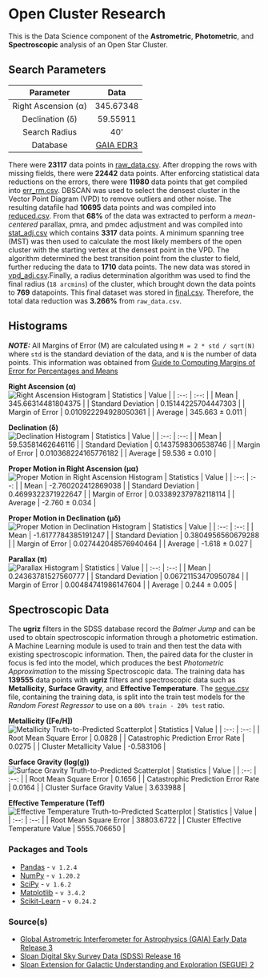 # Open Cluster Research
This is the Data Science component of the **Astrometric**, **Photometric**, and **Spectroscopic** analysis of an Open Star Cluster.

## Search Parameters
| Parameter | Data |
| :--: | :--: |
| Right Ascension (α) | 345.67348 |
| Declination (δ) | 59.55911 |
| Search Radius | 40' |
| Database | [GAIA EDR3](https://www.cosmos.esa.int/web/gaia/early-data-release-3) |

There were **23117** data points in [raw_data.csv](https://github.com/RikGhosh487/Open-Cluster-Research/blob/main/csv/raw_data.csv). After dropping the rows with missing fields, there were **22442** data points. After enforcing statistical data reductions on the errors, there were **11980** data points that get compiled into [err_rm.csv](https://github.com/RikGhosh487/Open-Cluster-Research/blob/main/csv/err_rm.csv). DBSCAN was used to select the densest cluster in the Vector Point Diagram (VPD) to remove outliers and other noise. The resulting datafile had **10695** data points and was compiled into [reduced.csv](https://github.com/RikGhosh487/Open-Cluster-Research/blob/main/csv/reduced.csv). From that **68%** of the data was extracted to perform a *mean-centered* parallax, pmra, and pmdec adjustment and was compiled into [stat_adj.csv](https://github.com/RikGhosh487/Open-Cluster-Research/blob/main/csv/stat_adj.csv) which contains **3317** data points. A minimum spanning tree (MST) was then used to calculate the most likely members of the open cluster with the starting vertex at the densest point in the VPD. The algorithm determined the best transition point from the cluster to field, further reducing the data to **1710** data points. The new data was stored in [vpd_adj.csv](https://github.com/RikGhosh487/Open-Cluster-Research/blob/main/csv/vpd_adj.csv).Finally, a radius determination algorithm was used to find the final radius (`18 arcmins`) of the cluster, which brought down the data points to **769** datapoints. This final dataset was stored in [final.csv](https://github.com/RikGhosh487/Open-Cluster-Research/blob/main/csv/final.csv). Therefore, the total data reduction was **3.266%** from `raw_data.csv`.

## Histograms
***NOTE:*** All Margins of Error (M) are calculated using `M = 2 * std / sqrt(N)` where `std` is the standard deviation of the data, and `N` is the number of data points. This information was obtained from [Guide to Computing Margins of Error for Percentages and Means](http://crab.rutgers.edu/~goertzel/marginsoferror.htm)

**Right Ascension (α)**<br />
![Right Ascension Histogram](https://github.com/RikGhosh487/Open-Cluster-Research/blob/main/images/matplot/ra.png)
| Statistics | Value |
| :--: | :--: |
| Mean | 345.66314481804375 |
| Standard Deviation | 0.15144225704447303 |
| Margin of Error | 0.010922294928050361 |
| Average | 345.663 ± 0.011 |

**Declination (δ)**<br />
![Declination Histogram](https://github.com/RikGhosh487/Open-Cluster-Research/blob/main/images/matplot/dec.png)
| Statistics | Value |
| :--: | :--: |
| Mean | 59.53581462646116 |
| Standard Deviation | 0.1437598306538746 |
| Margin of Error | 0.010368224165776182 |
| Average | 59.536 ± 0.010 |

**Proper Motion in Right Ascension (μα)**<br />
![Proper Motion in Right Ascension Histogram](https://github.com/RikGhosh487/Open-Cluster-Research/blob/main/images/matplot/pmra.png)
| Statistics | Value |
| :--: | :--: |
| Mean | -2.760202412869038 |
| Standard Deviation | 0.4699322371922647 |
| Margin of Error | 0.033892379782118114 |
| Average | -2.760 ± 0.034 |

**Proper Motion in Declination (μδ)**<br />
![Proper Motion in Declination Histogram](https://github.com/RikGhosh487/Open-Cluster-Research/blob/main/images/matplot/pmdec.png)
| Statistics | Value |
| :--: | :--: |
| Mean | -1.6177784385191247 |
| Standard Deviation | 0.3804956560679288 |
| Margin of Error | 0.027442048576940464 |
| Average | -1.618 ± 0.027 |

**Parallax (π)**<br />
![Parallax Histogram](https://github.com/RikGhosh487/Open-Cluster-Research/blob/main/images/matplot/parallax.png)
| Statistics | Value |
| :--: | :--: |
| Mean | 0.24363781527560777 |
| Standard Deviation | 0.06721153470950784 |
| Margin of Error | 0.00484741986147604 |
| Average | 0.244 ± 0.005 |

## Spectroscopic Data
The **ugriz** filters in the SDSS database record the *Balmer Jump* and can be used to obtain spectroscopic information through a photometric estimation. A Machine Learning module is used to train and then test the data with existing spectroscopic information. Then, the paired data for the cluster in focus is fed into the model, which produces the best *Photometric Approximation* to the missing Spectroscopic data. The training data has **139555** data points with **ugriz** filters and spectroscopic data such as **Metallicity**, **Surface Gravity**, and **Effective Temperature**. The [segue.csv](https://github.com/RikGhosh487/Open-Cluster-Research/blob/main/csv/segue.csv) file, containing the training data, is split into the train test models for the *Random Forest Regressor* to use on a `80% train - 20% test` ratio.

**Metallicity ([Fe/H])**<br />
![Metallicity Truth-to-Predicted Scatterplot](https://github.com/RikGhosh487/Open-Cluster-Research/blob/main/images/matplot/feh.png)
| Statistics | Value |
| :--: | :--: |
| Root Mean Square Error | 0.0828 |
| Catastrophic Prediction Error Rate | 0.0275 |
| Cluster Metallicity Value | -0.583106 |

**Surface Gravity (log(g))**<br />
![Surface Gravity Truth-to-Predicted Scatterplot](https://github.com/RikGhosh487/Open-Cluster-Research/blob/main/images/matplot/logg.png)
| Statistics | Value |
| :--: | :--: |
| Root Mean Square Error | 0.1656 |
| Catastrophic Prediction Error Rate | 0.0164 |
| Cluster Surface Gravity Value | 3.633988 |

**Effective Temperature (Teff)**<br />
![Effective Temperature Truth-to-Predicted Scatterplot](https://github.com/RikGhosh487/Open-Cluster-Research/blob/main/images/matplot/teff.png)
| Statistics | Value |
| :--: | :--: |
| Root Mean Square Error | 38803.6722 |
| Cluster Effective Temperature Value | 5555.706650 |

### Packages and Tools
- [Pandas](https://pandas.pydata.org/) - `v 1.2.4`
- [NumPy](https://numpy.org/) - `v 1.20.2`
- [SciPy](https://www.scipy.org/) - `v 1.6.2`
- [Matplotlib](https://matplotlib.org) - `v 3.4.2`
- [Scikit-Learn](https://scikit-learn.org/stable/) - `v 0.24.2`

### Source(s)
- [Global Astrometric Interferometer for Astrophysics (GAIA) Early Data Release 3](https://www.cosmos.esa.int/web/gaia/early-data-release-3)
- [Sloan Digital Sky Survey Data (SDSS) Release 16](https://www.sdss.org/dr16/)
- [Sloan Extension for Galactic Understanding and Exploration (SEGUE) 2](http://www.sdss3.org/surveys/segue2.php)
